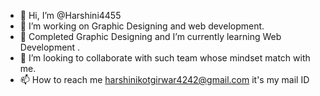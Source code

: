 - 👋 Hi, I’m @Harshini4455
- 👀 I’m working on Graphic Designing and web development.
- 🌱 Completed Graphic Designing and I’m currently learning Web Development .
- 💞️ I’m looking to collaborate with such team whose mindset match with me.
- 📫 How to reach me harshinikotgirwar4242@gmail.com it's my mail ID

<!---
Harshini4455/Harshini4455 is a ✨ special ✨ repository because its `README.md` (this file) appears on your GitHub profile.
You can click the Preview link to
 take a look at your changes.
--->
